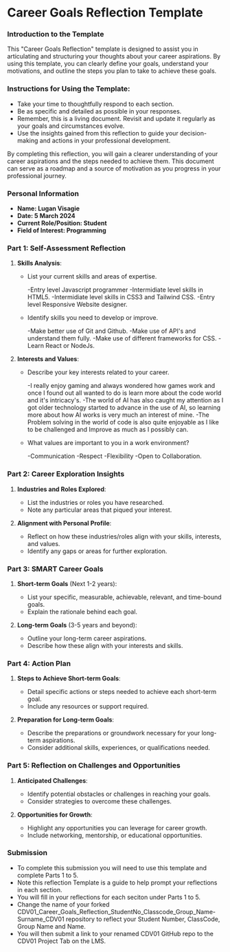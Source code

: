 
# Career Goals Reflection Template

### Introduction to the Template

This "Career Goals Reflection" template is designed to assist you in articulating and structuring your thoughts about your career aspirations. By using this template, you can clearly define your goals, understand your motivations, and outline the steps you plan to take to achieve these goals.

### Instructions for Using the Template:

- Take your time to thoughtfully respond to each section.
- Be as specific and detailed as possible in your responses.
- Remember, this is a living document. Revisit and update it regularly as your goals and circumstances evolve.
- Use the insights gained from this reflection to guide your decision-making and actions in your professional development.

By completing this reflection, you will gain a clearer understanding of your career aspirations and the steps needed to achieve them. This document can serve as a roadmap and a source of motivation as you progress in your professional journey.

### Personal Information

- **Name: Lugan Visagie**
- **Date: 5 March 2024**
- **Current Role/Position: Student**
- **Field of Interest: Programming**

### Part 1: Self-Assessment Reflection

1. **Skills Analysis**:
    
    - List your current skills and areas of expertise.

      -Entry level Javascript programmer
      -Intermidiate level skills in HTML5.
      -Intermidiate level skills in CSS3 and Tailwind CSS.
      -Entry level Responsive Website designer. 

    - Identify skills you need to develop or improve.

      -Make better use of Git and Github.
      -Make use of API's and understand them fully.
      -Make use of different frameworks for CSS.
      -Learn React or NodeJs.
    

2. **Interests and Values**:
    
    - Describe your key interests related to your career.

      -I really enjoy gaming and always wondered how games work and once I found out all wanted to do is learn more about the code world and it's intricacy's.
      -The world of AI has also caught my attention as I got older technology started to advance in the use of AI, so learning more about how AI works is very much an interest of mine.
      -The Problem solving in the world of code is also quite enjoyable as I like to be challenged and Improve as much as I possibly can.
 
    - What values are important to you in a work environment?

      -Communication
      -Respect
      -Flexibility
      -Open to Collaboration.
      

### Part 2: Career Exploration Insights

1. **Industries and Roles Explored**:
    
    - List the industries or roles you have researched.
    - Note any particular areas that piqued your interest.
2. **Alignment with Personal Profile**:
    
    - Reflect on how these industries/roles align with your skills, interests, and values.
    - Identify any gaps or areas for further exploration.

### Part 3: SMART Career Goals

1. **Short-term Goals** (Next 1-2 years):
    
    - List your specific, measurable, achievable, relevant, and time-bound goals.
    - Explain the rationale behind each goal.
2. **Long-term Goals** (3-5 years and beyond):
    
    - Outline your long-term career aspirations.
    - Describe how these align with your interests and skills.

### Part 4: Action Plan

1. **Steps to Achieve Short-term Goals**:
    
    - Detail specific actions or steps needed to achieve each short-term goal.
    - Include any resources or support required.
2. **Preparation for Long-term Goals**:
    
    - Describe the preparations or groundwork necessary for your long-term aspirations.
    - Consider additional skills, experiences, or qualifications needed.

### Part 5: Reflection on Challenges and Opportunities

1. **Anticipated Challenges**:
    
    - Identify potential obstacles or challenges in reaching your goals.
    - Consider strategies to overcome these challenges.
2. **Opportunities for Growth**:
    
    - Highlight any opportunities you can leverage for career growth.
    - Include networking, mentorship, or educational opportunities.

### Submission

- To complete this submission you will need to use this template and complete Parts 1 to 5.
- Note this reflection Template is a guide to help prompt your reflections in each section.
- You will fill in your reflections for each seciton under Parts 1 to 5.
- Change the name of your forked CDV01_Career_Goals_Reflection_StudentNo_Classcode_Group_Name-Surname_CDV01 repository to reflect your Student Number, ClassCode, Group Name and Name.
- You will then submit a link to your renamed CDV01 GitHub repo to the CDV01 Project Tab on the LMS.


